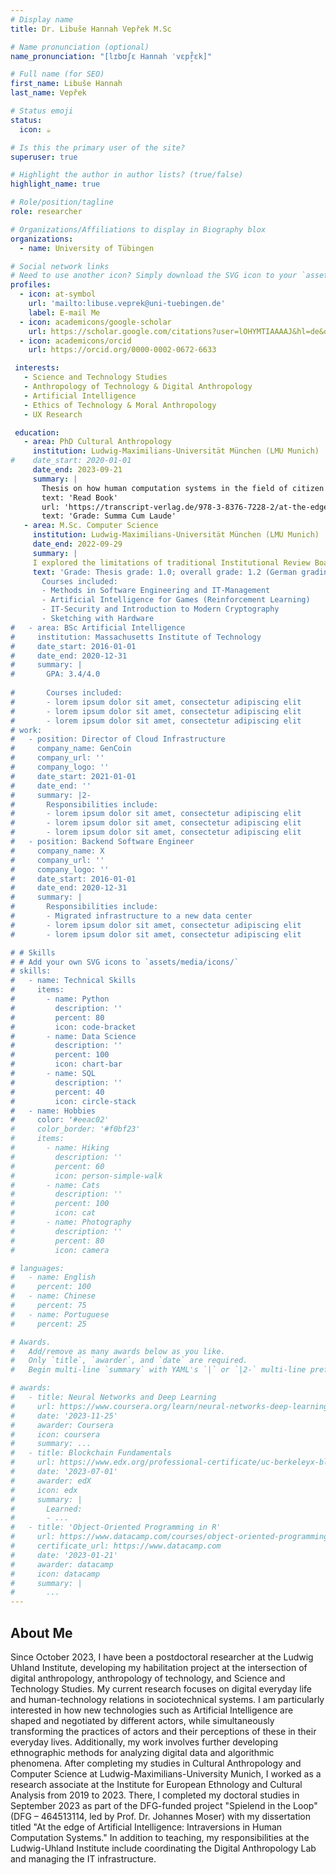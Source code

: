 ```yaml
---
# Display name
title: Dr. Libuše Hannah Vepřek M.Sc

# Name pronunciation (optional)
name_pronunciation: "[lɪbʊʃɛ Hannah ˈvɛpr̝̊ɛk]"

# Full name (for SEO)
first_name: Libuše Hannah
last_name: Vepřek

# Status emoji
status:
  icon: ☕️

# Is this the primary user of the site?
superuser: true

# Highlight the author in author lists? (true/false)
highlight_name: true

# Role/position/tagline
role: researcher

# Organizations/Affiliations to display in Biography blox
organizations:
  - name: University of Tübingen

# Social network links
# Need to use another icon? Simply download the SVG icon to your `assets/media/icons/` folder.
profiles:
  - icon: at-symbol
    url: 'mailto:libuse.veprek@uni-tuebingen.de'
    label: E-mail Me
  - icon: academicons/google-scholar
    url: https://scholar.google.com/citations?user=lOHYMTIAAAAJ&hl=de&oi=ao
  - icon: academicons/orcid
    url: https://orcid.org/0000-0002-0672-6633

 interests:
   - Science and Technology Studies
   - Anthropology of Technology & Digital Anthropology
   - Artificial Intelligence
   - Ethics of Technology & Moral Anthropology
   - UX Research

 education:
   - area: PhD Cultural Anthropology
     institution: Ludwig-Maximilians-Universität München (LMU Munich)
#    date_start: 2020-01-01
     date_end: 2023-09-21
     summary: |
       Thesis on how human computation systems in the field of citizen science are formed in the interplay of various actors—such as developers, designers, researchers, and users—, in particular, how their human-technology relations unfold and continuously evolve alongside technological developments. Based on collaborative and ethnographic research I developed the analytical and reflective concept of intraversions for studying human-AI systems and to steer their development in directions that are beneficial to society. Published as "At the Edge of AI. Human Computation Systems and Their Intraverting Relations" (published with transcript in cooperation with Columbia University Press).
       text: 'Read Book'
       url: 'https://transcript-verlag.de/978-3-8376-7228-2/at-the-edge-of-ai/'
       text: 'Grade: Summa Cum Laude'
   - area: M.Sc. Computer Science
     institution: Ludwig-Maximilians-Universität München (LMU Munich)
     date_end: 2022-09-29
     summary: |
     I explored the limitations of traditional Institutional Review Boards (IRBs) in adapting to new ethical challenges posed by fields like AI and human computation-based citizen science, and developed and validated the CAER system, a Collaborative and Adaptive Ethical Review system designed to be dynamically adapted to varying ethical considerations across research fields. The findings suggest that CAER offers a more user-centric, efficient, accessible, and adaptable approach to ethical review, necessary to ensure that AI research is conducted in an ethical manner.
     text: 'Grade: Thesis grade: 1.0; overall grade: 1.2 (German grading scale)
       Courses included:
       - Methods in Software Engineering and IT-Management
       - Artificial Intelligence for Games (Reinforcement Learning)
       - IT-Security and Introduction to Modern Cryptography
       - Sketching with Hardware
#   - area: BSc Artificial Intelligence
#     institution: Massachusetts Institute of Technology
#     date_start: 2016-01-01
#     date_end: 2020-12-31
#     summary: |
#       GPA: 3.4/4.0
      
#       Courses included:
#       - lorem ipsum dolor sit amet, consectetur adipiscing elit
#       - lorem ipsum dolor sit amet, consectetur adipiscing elit
#       - lorem ipsum dolor sit amet, consectetur adipiscing elit
# work:
#   - position: Director of Cloud Infrastructure
#     company_name: GenCoin
#     company_url: ''
#     company_logo: ''
#     date_start: 2021-01-01
#     date_end: ''
#     summary: |2-
#       Responsibilities include:
#       - lorem ipsum dolor sit amet, consectetur adipiscing elit
#       - lorem ipsum dolor sit amet, consectetur adipiscing elit
#       - lorem ipsum dolor sit amet, consectetur adipiscing elit
#   - position: Backend Software Engineer
#     company_name: X
#     company_url: ''
#     company_logo: ''
#     date_start: 2016-01-01
#     date_end: 2020-12-31
#     summary: |
#       Responsibilities include:
#       - Migrated infrastructure to a new data center
#       - lorem ipsum dolor sit amet, consectetur adipiscing elit
#       - lorem ipsum dolor sit amet, consectetur adipiscing elit

# # Skills
# # Add your own SVG icons to `assets/media/icons/`
# skills:
#   - name: Technical Skills
#     items:
#       - name: Python
#         description: ''
#         percent: 80
#         icon: code-bracket
#       - name: Data Science
#         description: ''
#         percent: 100
#         icon: chart-bar
#       - name: SQL
#         description: ''
#         percent: 40
#         icon: circle-stack
#   - name: Hobbies
#     color: '#eeac02'
#     color_border: '#f0bf23'
#     items:
#       - name: Hiking
#         description: ''
#         percent: 60
#         icon: person-simple-walk
#       - name: Cats
#         description: ''
#         percent: 100
#         icon: cat
#       - name: Photography
#         description: ''
#         percent: 80
#         icon: camera

# languages:
#   - name: English
#     percent: 100
#   - name: Chinese
#     percent: 75
#   - name: Portuguese
#     percent: 25

# Awards.
#   Add/remove as many awards below as you like.
#   Only `title`, `awarder`, and `date` are required.
#   Begin multi-line `summary` with YAML's `|` or `|2-` multi-line prefix and indent 2 spaces below.

# awards:
#   - title: Neural Networks and Deep Learning
#     url: https://www.coursera.org/learn/neural-networks-deep-learning
#     date: '2023-11-25'
#     awarder: Coursera
#     icon: coursera
#     summary: ...
#   - title: Blockchain Fundamentals
#     url: https://www.edx.org/professional-certificate/uc-berkeleyx-blockchain-fundamentals
#     date: '2023-07-01'
#     awarder: edX
#     icon: edx
#     summary: |
#       Learned:
#       - ...
#   - title: 'Object-Oriented Programming in R'
#     url: https://www.datacamp.com/courses/object-oriented-programming-with-s3-and-r6-in-r
#     certificate_url: https://www.datacamp.com
#     date: '2023-01-21'
#     awarder: datacamp
#     icon: datacamp
#     summary: |
#       ...
---
```


## About Me

Since October 2023, I have been a postdoctoral researcher at the Ludwig Uhland Institute, developing my habilitation project at the intersection of digital anthropology, anthropology of technology, and Science and Technology Studies. My current research focuses on digital everyday life and human-technology relations in sociotechnical systems. I am particularly interested in how new technologies such as Artificial Intelligence are shaped and negotiated by different actors, while simultaneously transforming the practices of actors and their perceptions of these in their everyday lives. Additionally, my work involves further developing ethnographic methods for analyzing digital data and algorithmic phenomena.
After completing my studies in Cultural Anthropology and Computer Science at Ludwig-Maximilians-University Munich, I worked as a research associate at the Institute for European Ethnology and Cultural Analysis from 2019 to 2023. There, I completed my doctoral studies in September 2023 as part of the DFG-funded project "Spielend in the Loop" (DFG – 464513114, led by Prof. Dr. Johannes Moser) with my dissertation titled "At the edge of Artificial Intelligence: Intraversions in Human Computation Systems."
In addition to teaching, my responsibilities at the Ludwig-Uhland Institute include coordinating the Digital Anthropology Lab and managing the IT infrastructure.
